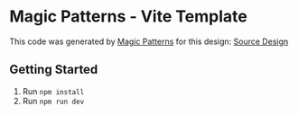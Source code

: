 # Magic Patterns - Vite Template

This code was generated by [Magic Patterns](https://magicpatterns.com) for this design: [Source Design](https://www.magicpatterns.com/c/7aoc5di53fqaxj2apcvztt)

## Getting Started

1. Run `npm install`
2. Run `npm run dev`
